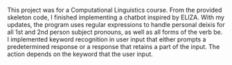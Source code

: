 This project was for a Computational Linguistics course. From the provided skeleton code, I finished implementing a chatbot inspired by ELIZA. With my updates, the program uses regular expressions to handle personal deixis for all 1st and 2nd person subject pronouns, as well as all forms of the verb be. I implemented keyword recognition in user input that either prompts a predetermined response or a response that retains a part of the input. The action depends on the keyword that the user input. 
